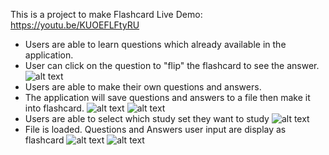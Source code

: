 This is a project to make Flashcard
Live Demo: https://youtu.be/KUOEFLFtyRU
- Users are able to learn questions which already available in the application. 
- User can click on the question to "flip" the flashcard to see the answer.
![alt text](https://i.imgur.com/wyN1Y9el.png)
- Users are able to make their own questions and answers. 
- The application will save questions and answers to a file then make it into flashcard.
![alt text](https://i.imgur.com/BcOE8I0l.png) 
![alt text](https://i.imgur.com/qZo0wWSl.png)
- Users are able to select which study set they want to study
![alt text](https://i.imgur.com/rLaXRWFl.png)
- File is loaded. Questions and Answers user input are display as flashcard
![alt text](https://i.imgur.com/XSxbF8rl.png)
![alt text](https://i.imgur.com/7siuBsbl.png)


